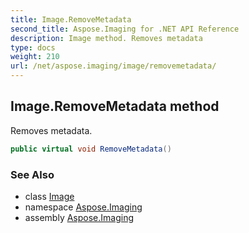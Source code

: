 ```yaml
---
title: Image.RemoveMetadata
second_title: Aspose.Imaging for .NET API Reference
description: Image method. Removes metadata
type: docs
weight: 210
url: /net/aspose.imaging/image/removemetadata/
---
```

## Image.RemoveMetadata method

Removes metadata.

```csharp
public virtual void RemoveMetadata()
```

### See Also

* class [Image](../)
* namespace [Aspose.Imaging](../../image/)
* assembly [Aspose.Imaging](../../../)


